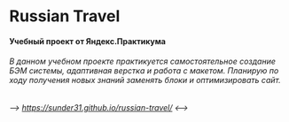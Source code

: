 #  Russian Travel

#### Учебный проект от Яндекс.Практикума

###### В данном учебном проекте практикуется самостоятельное создание БЭМ системы, адаптивная верстка и работа с макетом. Планирую по ходу получения новых знаний заменять блоки и оптимизировать сайт.

###### --> https://sunder31.github.io/russian-travel/ <-->